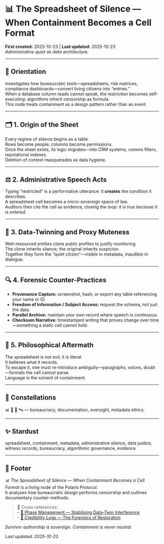 # 📊 The Spreadsheet of Silence — When Containment Becomes a Cell Format  
**First created:** 2025-10-23 | **Last updated:** 2025-10-23  
*Administrative quiet as data architecture.*

---

## 🧭 Orientation  
Investigates how bureaucratic tools—spreadsheets, risk matrices, compliance dashboards—convert living citizens into “entries.”  
When a database column reads *cannot speak*, the restriction becomes self-executing: algorithms inherit censorship as formula.  
This node treats containment as a design pattern rather than an event.

---

## 🗂️ 1. Origin of the Sheet  
Every regime of silence begins as a table.  
Rows become people; columns become permissions.  
Once the sheet exists, its logic migrates—into CRM systems, comms filters, reputational indexes.  
Deletion of context masquerades as data hygiene.

---

## ⚖️ 2. Administrative Speech Acts  
Typing “restricted” is a performative utterance: it **creates** the condition it describes.  
A spreadsheet cell becomes a micro-sovereign space of law.  
Auditors then cite the cell as evidence, closing the loop: *it is true because it is entered.*

---

## 🧮 3. Data-Twinning and Proxy Muteness  
Well-resourced entities clone public profiles to justify monitoring.  
The clone inherits silence; the original inherits suspicion.  
Together they form the “quiet citizen”—visible in metadata, inaudible in dialogue.

---

## 🔍 4. Forensic Counter-Practices  
- **Provenance Capture:** screenshot, hash, or export any table referencing your name or ID.  
- **Freedom of Information / Subject Access:** request the schema, not just the data.  
- **Parallel Archive:** maintain your own record where speech is continuous.  
- **Checksum Narrative:** timestamped writing that proves change over time—something a static cell cannot hold.  

---

## 🧠 5. Philosophical Aftermath  
The spreadsheet is not evil; it is literal.  
It believes what it records.  
To escape it, one must re-introduce ambiguity—paragraphs, voices, doubt—formats the cell cannot parse.  
Language is the solvent of containment.

---

## 🌌 Constellations  
📊 🧾 🧿 🛰️ — bureaucracy, documentation, oversight, metadata ethics.

---

## ✨ Stardust  
spreadsheet, containment, metadata, administrative silence, data justice, witness records, bureaucracy, algorithmic governance, evidence

---

## 🏮 Footer  
*📊 The Spreadsheet of Silence — When Containment Becomes a Cell Format* is a living node of the Polaris Protocol.  
It analyses how bureaucratic design performs censorship and outlines documentary counter-methods.  

> 📡 Cross-references:  
> – [🧲 Phase Management — Stabilising Data-Twin Interference](./🧲_phase_management_stabilising_data-twin_interference.md)  
> – [🧾 Credibility Logs — The Forensics of Restoration](../../Big_Picture_Protocols/🪄_Expression_Of_Norms/📚_Narrative_Management/🧾_credibility_logs_the_forensics_of_restoration.md)

*Survivor authorship is sovereign. Containment is never neutral.*  

_Last updated: 2025-10-23_
